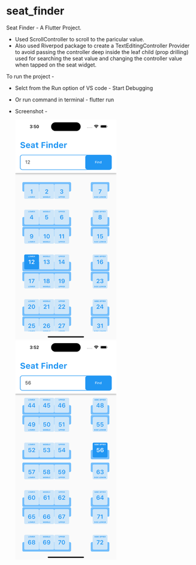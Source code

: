 # seat_finder

Seat Finder - A Flutter Project.
- Used ScrollController to scroll to the paricular value.
- Also used Riverpod package to create a TextEditingController Provider to avoid passing the controller deep inside the leaf child (prop drilling) used for searching the seat value and changing the controller value when tapped on the seat widget.

To run the project -
- Selct from the Run option of VS code - Start Debugging
- Or run command in terminal - flutter run

- Screenshot -

  <!-- <img src="screenshot1.png" width=270>
  <img src="screenshot2.png" width=270> -->

  <tr>
    <td><img src="screenshot1.png" width=270></td>
    <td><img src="screenshot2.png" width=270></td>
  </tr>
